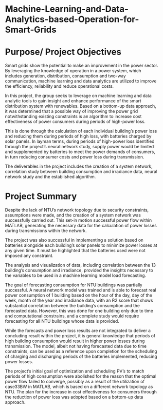 # Machine-Learning-and-Data-Analytics-based-Operation-for-Smart-Grids

# Purpose/ Project Objectives

Smart grids show the potential to make an improvement in the power sector. By leveraging the knowledge of operation in a power system, which includes generation, distribution, consumption and two-way communication, machine learning and data analytics are utilized to improve the efficiency, reliability and reduce operational costs. 

In this project, the group seeks to leverage on machine learning and data analytic tools to gain insight and enhance performance of the smart distribution system with renewables. Based on a bottom-up data approach, it was determined that a possible way of improving the power grid notwithstanding existing constraints is an algorithm to increase cost effectiveness of power consumers during periods of high-power loss.

This is done through the calculation of each individual building’s power loss and reducing them during periods of high loss, with batteries charged by solar panels. In layman terms, during periods of high-power loss identified through the project’s neural network study, supply power would be limited and supplemented by batteries to meet the power demands of consumers, in turn reducing consumer costs and power loss during transmission.

The deliverables in the project includes the creation of a system network, correlation study between building consumption and irradiance data, neural network study and the established algorithm.



# Project Summary

Despite the lack of NTU’s network topology due to security constraints, assumptions were made, and the creation of a system network was successfully carried out. This set-in motion successful power flow within MATLAB, generating the necessary data for the calculation of power losses during transmissions within the network.

The project was also successful in implementing a solution based on batteries alongside each building’s solar panels to minimize power losses at any given time. It must be highlighted that the batteries used were not imposed any constraint. 

The analysis and visualization of data, including correlation between the 13 building’s consumption and irradiance, provided the insights necessary to the variables to be used in a machine learning model load forecasting. 

The goal of forecasting consumption for NTU buildings was partially successful. A neural network model was trained and is able to forecast real power consumption of 1 building based on the hour of the day, day of the week, month of the year and irradiance data, with an R2 score that shows substantial correlation between the building’s consumption and the forecasted data.  However, this was done for one building only due to time and computational constrains, and a complete study would require forecasting for all NTU buildings whose data is provided.

While the forecasts and power loss results are not integrated to deliver a concluding result within the project, it is general knowledge that periods of high building consumption would result in higher power losses during transmission. The model, albeit not having forecasted data due to time constraints, can be used as a reference upon completion for the scheduling of charging and discharging periods of the batteries implemented, reducing power losses.

The project’s initial goal of optimization and scheduling PV’s to match periods of high consumption were abolished for the reason that the optimal power flow failed to converge, possibly as a result of the utilization of case33BW in MATLAB, which is based on a different network topology as NTU. The plan for the increase in cost effectiveness for consumers through the reduction of power loss was adopted based on a bottom-up data approach. 
